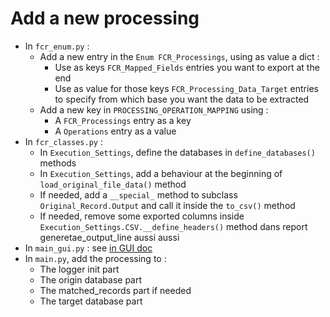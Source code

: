 # Add a new processing

* In `fcr_enum.py` :
  * Add a new entry in the `Enum FCR_Processings`, using as value a dict :
    * Use as keys `FCR_Mapped_Fields` entries you want to export at the end
    * Use as value for those keys `FCR_Processing_Data_Target` entries to specify from which base you want the data to be extracted
  * Add a new key in `PROCESSING_OPERATION_MAPPING` using :
    * A `FCR_Processings` entry as a key
    * A `Operations` entry as a value
* In `fcr_classes.py` :
  * In `Execution_Settings`, define the databases in `define_databases()` methods
  * In `Execution_Settings`, add a behaviour at the beginning of `load_original_file_data()` method
  * If needed, add a `__special_` method to subclass `Original_Record.Output` and call it inside the `to_csv()` method
  * If needed, remove some exported columns inside `Execution_Settings.CSV.__define_headers()` method
  dans report generetae_output_line aussi aussi
* In `main_gui.py` : see [in GUI doc](./GUI.md#hide-elements-for-some-processings)
* In `main.py`, add the processing to :
  * The logger init part
  * The origin database part
  * The matched_records part if needed
  * The target database part


<!-- in database_record, add a case with the processig, calling for ude gets wanted -->
